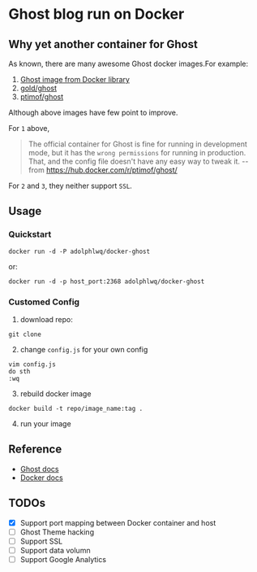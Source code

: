 # Ghost blog run on Docker

## Why yet another container for Ghost
As known, there are many awesome Ghost docker images.For example:
1. [Ghost image from Docker library](https://github.com/docker-library/ghost)
2. [gold/ghost](https://hub.docker.com/r/gold/ghost/)
3. [ptimof/ghost](https://hub.docker.com/r/ptimof/ghost/)

Although above images have few point to improve.

For `1` above,
>The official container for Ghost is fine for running in development mode, but it has the `wrong
permissions` for running in production. That, and the config file doesn't have any easy way to tweak
it.                   --from https://hub.docker.com/r/ptimof/ghost/

For `2` and `3`, they neither support `SSL`.

## Usage
### Quickstart
```shell
docker run -d -P adolphlwq/docker-ghost
```
or:
```shell
docker run -d -p host_port:2368 adolphlwq/docker-ghost
```

### Customed Config
1. download repo:
```
git clone
```
2. change `config.js` for your own config
```
vim config.js
do sth
:wq
```
3. rebuild docker image
```
docker build -t repo/image_name:tag .
```
4. run your image


## Reference
- [Ghost docs](https://ghost.org/developer/)
- [Docker docs](http://docs.docker.com/)

## TODOs
- [X] Support port mapping between Docker container and host
- [ ] Ghost Theme hacking
- [ ] Support SSL
- [ ] Support data volumn
- [ ] Support Google Analytics
